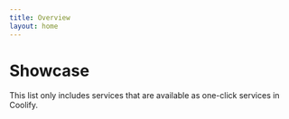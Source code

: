 ```yaml
---
title: Overview
layout: home
---
```



<div class="pt-20" />

# Showcase

This list only includes services that are available as one-click services in Coolify.

<ServicesList />